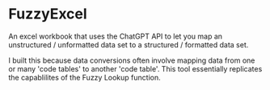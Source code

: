 # FuzzyExcel
An excel workbook that uses the ChatGPT API to let you map an unstructured / unformatted data set to a structured / formatted data set.

I built this because data conversions often involve mapping data from one or many 'code tables' to another 'code table'.  This tool essentially replicates the capablilites of the Fuzzy Lookup function.
